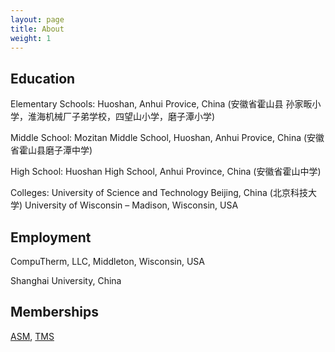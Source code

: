 ```yaml
---
layout: page
title: About
weight: 1
---
```


## Education

Elementary Schools: Huoshan, Anhui Provice, China (安徽省霍山县 孙家畈小学，淮海机械厂子弟学校，四望山小学，磨子潭小学)

Middle School: Mozitan Middle School, Huoshan, Anhui Provice, China (安徽省霍山县磨子潭中学)

High School: Huoshan High School, Anhui Province, China (安徽省霍山中学)

Colleges: University of Science and Technology Beijing, China (北京科技大学)
	University of Wisconsin – Madison, Wisconsin, USA

## Employment

CompuTherm, LLC, Middleton, Wisconsin, USA

Shanghai University, China

## Memberships

[ASM](http://www.asminternational.org/home), [TMS][tms link]


[tms link]: http://www.tms.org/TMSHome.aspx

